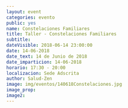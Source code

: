 ```yaml
---
layout: event
categories: evento
public: yes
name: Constelaciones Familiares
title: Taller - Constelaciones Familiares
subtitle:
dateVisible: 2018-06-14 23:00:00
date: 14-06-2018
date_text: 14 de Junio de 2018
date_imparticion: 14-06-2018
horario: 17:30 - 20:00
localizacion: Sede Adscrita
author: Salud-Zen
image: img/eventos/140618Constelaciones.jpg
image_prop: 
image2:
---
```

